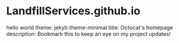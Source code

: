 # LandfillServices.github.io
hello world
theme: jekyll-theme-minimal
title: Octocat's homepage
description: Bookmark this to keep an eye on my project updates!
